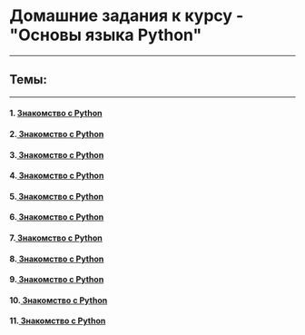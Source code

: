# Домашние задания к курсу - "Основы языка Python"

---

## Темы:

---
#### 1. [Знакомство с Python](https://github.com/gordey8823/Python_Basic/tree/main/HW1)
#### 2.<a href=""> Знакомство с Python</a>
#### 3.<a href=""> Знакомство с Python</a>
#### 4.<a href=""> Знакомство с Python</a>
#### 5.<a href=""> Знакомство с Python</a>
#### 6.<a href=""> Знакомство с Python</a>
#### 7.<a href=""> Знакомство с Python</a>
#### 8.<a href=""> Знакомство с Python</a>
#### 9.<a href=""> Знакомство с Python</a>
#### 10.<a href=""> Знакомство с Python</a>
#### 11.<a href=""> Знакомство с Python</a>